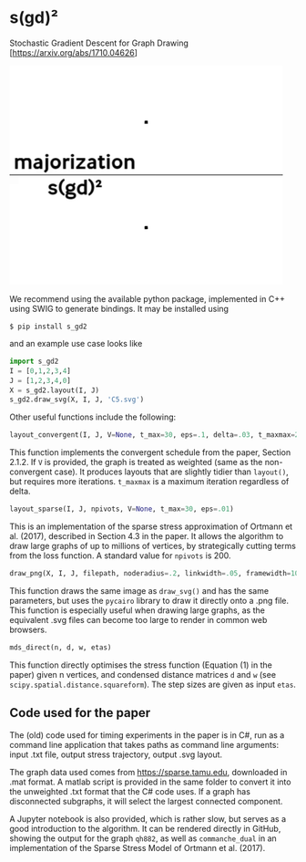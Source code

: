 # s(gd)²
Stochastic Gradient Descent for Graph Drawing [<https://arxiv.org/abs/1710.04626>]

![image](comparison.gif)

We recommend using the available python package, implemented in C++ using SWIG to generate bindings. It may be installed using
```
$ pip install s_gd2
```
and an example use case looks like
```python
import s_gd2
I = [0,1,2,3,4]
J = [1,2,3,4,0]
X = s_gd2.layout(I, J)
s_gd2.draw_svg(X, I, J, 'C5.svg')
```

Other useful functions include the following:
```python
layout_convergent(I, J, V=None, t_max=30, eps=.1, delta=.03, t_maxmax=200)
```
This function implements the convergent schedule from the paper, Section 2.1.2. If `V` is provided, the graph is treated as weighted (same as the non-convergent case). It produces layouts that are slightly tidier than `layout()`, but requires more iterations. `t_maxmax` is a maximum iteration regardless of delta.
```python
layout_sparse(I, J, npivots, V=None, t_max=30, eps=.01)
```
This is an implementation of the sparse stress approximation of Ortmann et al. (2017), described in Section 4.3 in the paper. It allows the algorithm to draw large graphs of up to millions of vertices, by strategically cutting terms from the loss function. A standard value for `npivots` is 200.
```python
draw_png(X, I, J, filepath, noderadius=.2, linkwidth=.05, framewidth=1000, border=50, nodeopacity=1, linkopacity=1)
```
This function draws the same image as `draw_svg()` and has the same parameters, but uses the `pycairo` library to draw it directly onto a .png file. This function is especially useful when drawing large graphs, as the equivalent .svg files can become too large to render in common web browsers.
```python
mds_direct(n, d, w, etas)
```
This function directly optimises the stress function (Equation (1) in the paper) given n vertices, and condensed distance matrices `d` and `w` (see `scipy.spatial.distance.squareform`). The step sizes are given as input `etas`.

## Code used for the paper
The (old) code used for timing experiments in the paper is in C#, run as a command line application that takes paths as command line arguments: input .txt file, output stress trajectory, output .svg layout.

The graph data used comes from <https://sparse.tamu.edu>, downloaded in .mat format. A matlab script is provided in the same folder to convert it into the unweighted .txt format that the C# code uses. If a graph has disconnected subgraphs, it will select the largest connected component.

A Jupyter notebook is also provided, which is rather slow, but serves as a good introduction to the algorithm. It can be rendered directly in GitHub, showing the output for the graph `qh882`, as well as `commanche_dual` in an implementation of the Sparse Stress Model of Ortmann et al. (2017).
